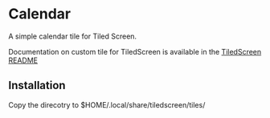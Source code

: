 # Calendar
A simple calendar tile for Tiled Screen.

Documentation on custom tile for TiledScreen is available in the [TiledScreen README](https://github.com/kavinunethsara/tiledscreen/)

## Installation
Copy the direcotry to $HOME/.local/share/tiledscreen/tiles/
